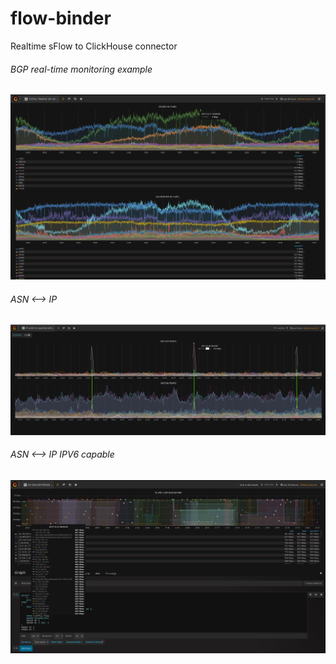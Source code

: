 # flow-binder
Realtime sFlow to ClickHouse connector

###### BGP real-time monitoring example
![alt text](https://github.com/openbsod/flow-binder/blob/master/images/sflow2ch.jpg)

###### ASN <--> IP
![alt text](https://github.com/openbsod/flow-binder/blob/master/images/ip-asn.png)

###### ASN <--> IP IPV6 capable
![alt text](https://github.com/openbsod/flow-binder/blob/master/images/asn_ip_probe.jpg)
